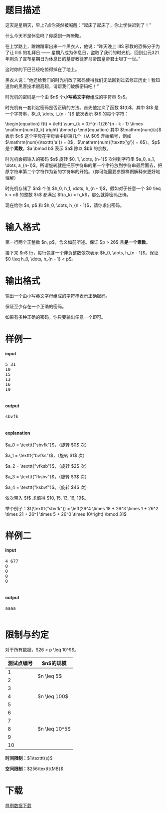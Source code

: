 # 题目描述

<p>这天是星期天，早上7点你突然被喊醒：“起床了起床了，你上学快迟到了！”</p>
<p>什么今天不是休息吗？你感到一阵晕眩。</p>
<p>在上学路上，蹭蹭蹭窜出来一个黑衣人，他说：“昨天晚上 IIIS 邪教的恐怖分子为了让 IIIS 的礼拜日 —— 星期八成为休息日，盗取了我们的时光机，回到公元321年刺杀了宣布星期日为休息日的基督教徒罗马帝国皇帝君士坦丁一世。”</p>
<p>这时你的下巴已经吃惊得掉在了地上。</p>
<p>黑衣人说：“他还给我们的时光机改了密码使得我们无法回到过去修正历史！我知道你的黑客技术很高超，请帮我们破解密码吧！”</p>
<p>时光机的密码是一个由 $n$ 个<strong>小写英文字母</strong>组成的字符串 $s$。</p>
<p>时光机有一套判定密码是否正确的方法。首先他定义了函数 $f(t)$，其中 $t$ 是一个字符串，$t_0, \dots, t_{n - 1}$ 依次表示 $t$ 的每个字符：</p>
<p>\begin{equation}
f(t) = \left( \sum_{k = 0}^{n-1}26^{n - k - 1} \times \mathrm{num}(t_k) \right) \bmod p
\end{equation}
其中 $\mathrm{num}(c)$ 表示 $c$ 这个字母在字母表中排第几个（从 $0$ 开始编号，例如 $\mathrm{num}(\texttt{&#39;a&#39;}) = 0$，$\mathrm{num}(\texttt{&#39;g&#39;}) = 6$）。$p$ 是个<strong>素数</strong>。$a \bmod b$ 表示 $a$ 除以 $b$ 的余数。</p>
<p>时光机会把输入的密码 $s$ 旋转 $0, 1, \dots, {n-1}$ 次得到字符串 $a_0, a_1, \dots, a_{n-1}$。所谓旋转就是把原字符串的第一个字符放到字符串最后面去，把原字符串第二个字符作为新的字符串的开始。（你可能需要参照样例解释来更好地理解）</p>
<p>时光机存储了 $n$ 个值 $h_0, h_1, \dots, h_{n - 1}$，假如对于任意一个 $0 \leq k &lt; n$ 的整数 $k$ 都满足 $f(a_k) = h_k$，那么就算密码正确。</p>
<p>现在给你 $n, p$ 和 $h_0, \dots, h_{n - 1}$，请你求出密码。</p>

# 输入格式


<p>第一行两个正整数 $n, p$，含义如前所述。保证 $p &gt; 26$ 且<strong>是一个素数</strong>。</p>
<p>接下来 $n$ 行，每行包含一个非负整数依次表示 $h_0, \dots, h_{n - 1}$。保证 $0 \leq h_0, \dots, h_{n - 1} &lt; p$。</p>

# 输出格式


<p>输出一个由小写英文字母组成的字符串表示正确密码。</p>
<p>保证至少存在一个正确的密码。</p>
<p>如果有多种正确的密码，你只要输出任意一个即可。</p>

# 样例一


<h4>input</h4>
<pre>5 31
10
15
13
16
19

</pre>

<h4>output</h4>
<pre>sbvfk

</pre>

<h4>explanation</h4>
<p>$a_0 = \texttt{&#34;sbvfk&#34;}$，（旋转 $0$ 次）</p>
<p>$a_1 = \texttt{&#34;bvfks&#34;}$，（旋转 $1$ 次）</p>
<p>$a_2 = \texttt{&#34;vfksb&#34;}$，（旋转 $2$ 次）</p>
<p>$a_3 = \texttt{&#34;fksbv&#34;}$，（旋转 $3$ 次）</p>
<p>$a_4 = \texttt{&#34;ksbvf&#34;}$。（旋转 $4$ 次）</p>
<p>依次带入 $f$ 求值得 $10, 15, 13, 16, 19$。</p>
<p>举个例子：$f(\texttt{&#34;sbvfk&#34;}) = \left(26^4 \times 18 + 26^3 \times 1 + 26^2 \times 21 + 26^1 \times 5 + 26^0 \times 10\right) \bmod 31$</p>

# 样例二


<h4>input</h4>
<pre>4 677
0
0
0
0

</pre>

<h4>output</h4>
<pre>aaaa

</pre>


# 限制与约定


<p>对于所有数据，$26 &lt; p \leq 10^9$。</p>
<div class="table-responsive">
<table class="table table-bordered table-text-center table-vertical-middle"><thead><tr><th>测试点编号</th>
<th>$n$的规模</th>
</tr></thead><tbody><tr><td>1</td><td rowspan="2">$n \leq 5$</td></tr><tr><td>2</td></tr><tr><td>3</td><td rowspan="3">$n \leq 100$</td></tr><tr><td>4</td></tr><tr><td>5</td></tr><tr><td>6</td><td rowspan="5">$n \leq 10^5$</td></tr><tr><td>7</td></tr><tr><td>8</td></tr><tr><td>9</td></tr><tr><td>10</td></tr></tbody></table></div>

<p><strong>时间限制：</strong>$1\texttt{s}$</p>
<p><strong>空间限制：</strong>$256\texttt{MB}$</p>

# 下载


<p><a href="/download.php?type=problem&amp;id=74">样例数据下载</a></p>
